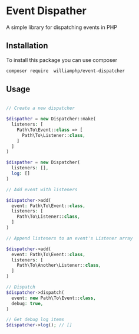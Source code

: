 # Event Dispather

A simple library for dispatching events in PHP

## Installation

To install this package you can use composer

```bash
composer require  williamphp/event-dispatcher
```

## Usage

```php
 
// Create a new dispatcher

$dispather = new Dispatcher::make(
  listeners: [
    Path\To\Event::class => [
      Path\To\Listener::class,
    ]
  ]
)

$dispather = new Dispatcher(
  listeners: [],
  log: []
)

// Add event with listeners

$dispatcher->add(
  event: Path\To\Event::class,
  listeners: [
    Path\To\Listener::class,
  ]
)

// Append listeners to an event's Listener array

$dispatcher->add(
  event: Path\To\Event::class,
  listeners: [
    Path\To\Another\Listener::class,
  ]
)

// Dispatch
$dispatcher->dispatch(
  event: new Path\To\Event::class,
  debug: true,
)

// Get debug log items
$dispatcher->log(); // []

```